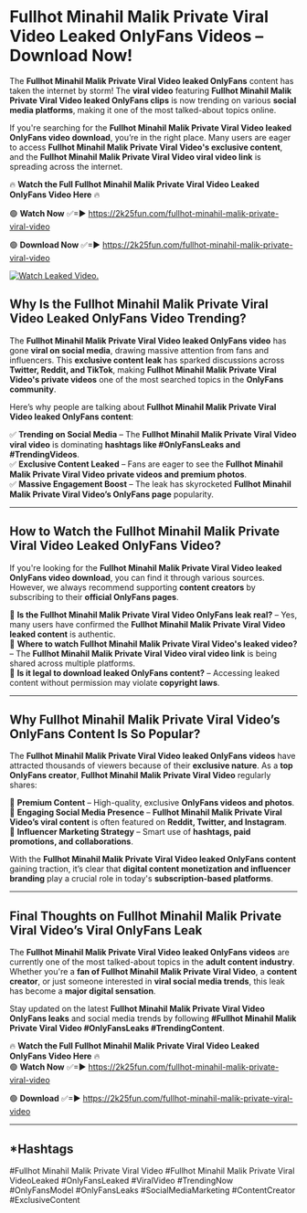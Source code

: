# Fullhot Minahil Malik Private Viral Video Leaked OnlyFans Videos – Download Now!

The **Fullhot Minahil Malik Private Viral Video leaked OnlyFans** content has taken the internet by storm! The **viral video** featuring **Fullhot Minahil Malik Private Viral Video leaked OnlyFans clips** is now trending on various **social media platforms**, making it one of the most talked-about topics online.  

If you're searching for the **Fullhot Minahil Malik Private Viral Video leaked OnlyFans video download**, you’re in the right place. Many users are eager to access **Fullhot Minahil Malik Private Viral Video's exclusive content**, and the **Fullhot Minahil Malik Private Viral Video viral video link** is spreading across the internet.  

🔥 **Watch the Full Fullhot Minahil Malik Private Viral Video Leaked OnlyFans Video Here** 🔥  

🟢 **Watch Now** ✅=► https://2k25fun.com/fullhot-minahil-malik-private-viral-video

🟢 **Download Now** ✅=► https://2k25fun.com/fullhot-minahil-malik-private-viral-video

[![Watch Leaked Video.](https://miro.medium.com/v2/resize:fit:828/format:webp/1*cilzJN44JGOrTw9NJCrNHA.gif "Watch Leaked Video")](https://2k25fun.com/fullhot-minahil-malik-private-viral-video)

## **Why Is the Fullhot Minahil Malik Private Viral Video Leaked OnlyFans Video Trending?**  

The **Fullhot Minahil Malik Private Viral Video leaked OnlyFans video** has gone **viral on social media**, drawing massive attention from fans and influencers. This **exclusive content leak** has sparked discussions across **Twitter, Reddit, and TikTok**, making **Fullhot Minahil Malik Private Viral Video's private videos** one of the most searched topics in the **OnlyFans community**.  

Here’s why people are talking about **Fullhot Minahil Malik Private Viral Video leaked OnlyFans content**:  

✅ **Trending on Social Media** – The **Fullhot Minahil Malik Private Viral Video viral video** is dominating **hashtags like #OnlyFansLeaks and #TrendingVideos**.  
✅ **Exclusive Content Leaked** – Fans are eager to see the **Fullhot Minahil Malik Private Viral Video private videos and premium photos**.  
✅ **Massive Engagement Boost** – The leak has skyrocketed **Fullhot Minahil Malik Private Viral Video’s OnlyFans page** popularity.  

---

## **How to Watch the Fullhot Minahil Malik Private Viral Video Leaked OnlyFans Video?**  

If you're looking for the **Fullhot Minahil Malik Private Viral Video leaked OnlyFans video download**, you can find it through various sources. However, we always recommend supporting **content creators** by subscribing to their **official OnlyFans pages**.  

🔹 **Is the Fullhot Minahil Malik Private Viral Video OnlyFans leak real?** – Yes, many users have confirmed the **Fullhot Minahil Malik Private Viral Video leaked content** is authentic.  
🔹 **Where to watch Fullhot Minahil Malik Private Viral Video's leaked video?** – The **Fullhot Minahil Malik Private Viral Video viral video link** is being shared across multiple platforms.  
🔹 **Is it legal to download leaked OnlyFans content?** – Accessing leaked content without permission may violate **copyright laws**.  

---

## **Why Fullhot Minahil Malik Private Viral Video’s OnlyFans Content Is So Popular?**  

The **Fullhot Minahil Malik Private Viral Video leaked OnlyFans videos** have attracted thousands of viewers because of their **exclusive nature**. As a **top OnlyFans creator**, **Fullhot Minahil Malik Private Viral Video** regularly shares:  

📌 **Premium Content** – High-quality, exclusive **OnlyFans videos and photos**.  
📌 **Engaging Social Media Presence** – **Fullhot Minahil Malik Private Viral Video’s viral content** is often featured on **Reddit, Twitter, and Instagram**.  
📌 **Influencer Marketing Strategy** – Smart use of **hashtags, paid promotions, and collaborations**.  

With the **Fullhot Minahil Malik Private Viral Video leaked OnlyFans content** gaining traction, it’s clear that **digital content monetization and influencer branding** play a crucial role in today's **subscription-based platforms**.  

---

## **Final Thoughts on Fullhot Minahil Malik Private Viral Video’s Viral OnlyFans Leak**  

The **Fullhot Minahil Malik Private Viral Video leaked OnlyFans videos** are currently one of the most talked-about topics in the **adult content industry**. Whether you're a **fan of Fullhot Minahil Malik Private Viral Video**, a **content creator**, or just someone interested in **viral social media trends**, this leak has become a **major digital sensation**.  

Stay updated on the latest **Fullhot Minahil Malik Private Viral Video OnlyFans leaks** and social media trends by following **#Fullhot Minahil Malik Private Viral Video #OnlyFansLeaks #TrendingContent**.  

🔥 **Watch the Full Fullhot Minahil Malik Private Viral Video Leaked OnlyFans Video Here** 🔥  
🟢 **Watch Now** ✅=► https://2k25fun.com/fullhot-minahil-malik-private-viral-video

🟢 **Download** ✅=► https://2k25fun.com/fullhot-minahil-malik-private-viral-video

---

## *Hashtags
#Fullhot Minahil Malik Private Viral Video #Fullhot Minahil Malik Private Viral VideoLeaked #OnlyFansLeaked #ViralVideo #TrendingNow #OnlyFansModel #OnlyFansLeaks #SocialMediaMarketing #ContentCreator #ExclusiveContent  